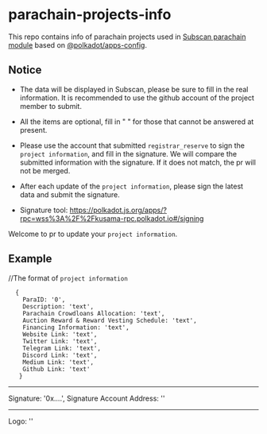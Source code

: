 # parachain-projects-info

This repo contains info of parachain projects used in [Subscan parachain module](https://rococo.subscan.io/auction_board) based on [@polkadot/apps-config](https://github.com/polkadot-js/apps/tree/master/packages/apps-config).

## Notice

- The data will be displayed in Subscan, please be sure to fill in the real information. It is recommended to use the github account of the project member to submit.

- All the items are optional, fill in " " for those that cannot be answered at present.

- Please use the account that submitted `registrar_reserve` to sign the `project information`, and fill in the signature. We will compare the submitted information with the signature. If it does not match, the pr will not be merged.

- After each update of the `project information`, please sign the latest data and submit the signature.

- Signature tool: https://polkadot.js.org/apps/?rpc=wss%3A%2F%2Fkusama-rpc.polkadot.io#/signing


Welcome to pr to update your `project information`.

## Example

//The format of `project information`

      {
        ParaID: '0',
        Description: 'text',
        Parachain Crowdloans Allocation: 'text',
        Auction Reward & Reward Vesting Schedule: 'text',
        Financing Information: 'text',
        Website Link: 'text',
        Twitter Link: 'text',
        Telegram Link: 'text',
        Discord Link: 'text',
        Medium Link: 'text',
        Github Link: 'text'
       }
---------------
 
 Signature: '0x....',
 Signature Account Address: ''
 
---------------

Logo: ''
